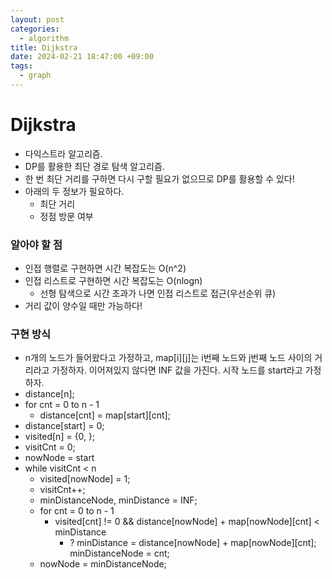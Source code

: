 ```yaml
---
layout: post
categories:
  - algorithm
title: Dijkstra
date: 2024-02-21 18:47:00 +09:00
tags:
  - graph
---
```

# Dijkstra
- 다익스트라 알고리즘.
- DP를 활용한 최단 경로 탐색 알고리즘.
- 한 번 최단 거리를 구하면 다시 구할 필요가 없으므로 DP를 활용할 수 있다!
- 아래의 두 정보가 필요하다.
	- 최단 거리
	- 정점 방문 여부

### 알아야 할 점
- 인접 행렬로 구현하면 시간 복잡도는 O(n^2)
- 인접 리스트로 구현하면 시간 복잡도는 O(nlogn)
	- 선형 탐색으로 시간 초과가 나면 인접 리스트로 접근(우선순위 큐)
- 거리 값이 양수일 때만 가능하다!

### 구현 방식
- n개의 노드가 들어왔다고 가정하고, map\[i]\[j]는 i번째 노드와 j번째 노드 사이의 거리라고 가정하자. 이어져있지 않다면 INF 값을 가진다. 시작 노드를 start라고 가정하자.
- distance\[n];
- for cnt = 0 to n - 1
	- distance\[cnt] = map\[start]\[cnt];
- distance\[start] = 0;
- visited\[n] = {0, };
- visitCnt = 0;
- nowNode = start
- while visitCnt < n
	- visited\[nowNode] = 1;
	- visitCnt++;
	- minDistanceNode, minDistance = INF;
	- for cnt = 0 to n - 1
		- visited\[cnt] != 0 && distance\[nowNode] + map\[nowNode]\[cnt] < minDistance
			- ? minDistance = distance\[nowNode] + map\[nowNode]\[cnt];
				 minDistanceNode = cnt;
	- nowNode = minDistanceNode;
